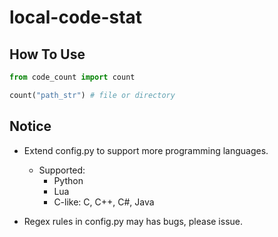 # local-code-stat

## How To Use

```python
from code_count import count

count("path_str") # file or directory
```

## Notice

* Extend config.py to support more programming languages.
    * Supported:
        * Python
        * Lua
        * C-like: C, C++, C#, Java

* Regex rules in config.py may has bugs, please issue.
